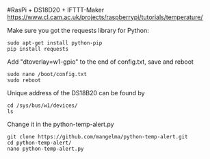 #RasPi + DS18D20 + IFTTT-Maker
https://www.cl.cam.ac.uk/projects/raspberrypi/tutorials/temperature/

Make sure you got the requests library for Python:
```
sudo apt-get install python-pip
pip install requests
```
Add "dtoverlay=w1-gpio" to the end of config.txt, save and reboot
```
sudo nano /boot/config.txt
sudo reboot
```
Unique address of the DS18B20 can be found by
```
cd /sys/bus/w1/devices/
ls
```
Change it in the python-temp-alert.py
```
git clone https://github.com/mangelma/python-temp-alert.git
cd python-temp-alert/
nano python-temp-alert.py
```
